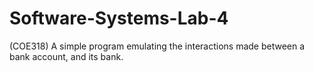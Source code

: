# Software-Systems-Lab-4
(COE318)
A simple program emulating the interactions made between a bank account, and its bank.
